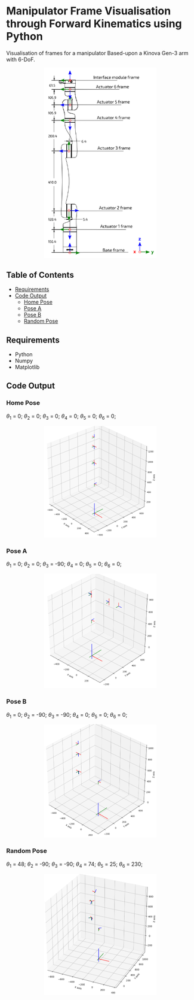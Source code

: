 # Manipulator Frame Visualisation through Forward Kinematics using Python

Visualisation of frames for a manipulator Based-upon a Kinova Gen-3 arm with 6-DoF.

<p align="center">
  <img src="assets/KinovaGen3Frames.png" width="300"/>
</p>

## Table of Contents

- [Requirements](#requirements)
- [Code Output](#code-output)
    - [Home Pose](#home-pose)
    - [Pose A](#pose-a)
    - [Pose B](#pose-b)
    - [Random Pose](#random-pose)

## Requirements

- Python
- Numpy
- Matplotlib

## Code Output

### Home Pose

$\theta_{1}$ = 0;
$\theta_{2}$ = 0;
$\theta_{3}$ = 0;
$\theta_{4}$ = 0;
$\theta_{5}$ = 0;
$\theta_{6}$ = 0;

<p align="center">
  <img src="assets/Home_Pose.png" width="300"/>
</p>

### Pose A

$\theta_{1}$ = 0;
$\theta_{2}$ = 0;
$\theta_{3}$ = -90;
$\theta_{4}$ = 0;
$\theta_{5}$ = 0;
$\theta_{6}$ = 0;

<p align="center">
  <img src="assets/Pose_A.png" width="300"/>
</p>

### Pose B

$\theta_{1}$ = 0;
$\theta_{2}$ = -90;
$\theta_{3}$ = -90;
$\theta_{4}$ = 0;
$\theta_{5}$ = 0;
$\theta_{6}$ = 0;

<p align="center">
  <img src="assets/Pose_B.png" width="300"/>
</p>

### Random Pose

$\theta_{1}$ = 48;
$\theta_{2}$ = -90;
$\theta_{3}$ = -90;
$\theta_{4}$ = 74;
$\theta_{5}$ = 25;
$\theta_{6}$ = 230;

<p align="center">
  <img src="assets/Random_Pose.png" width="300"/>
</p>
